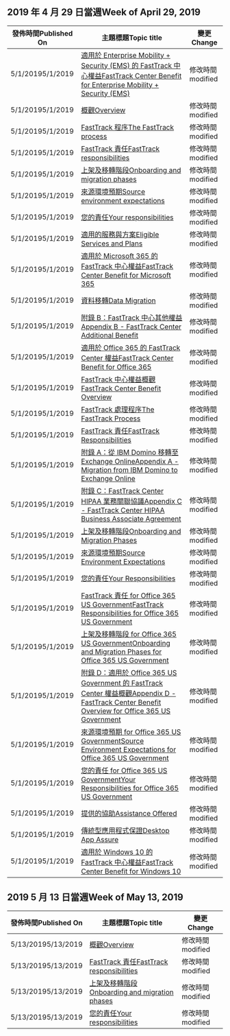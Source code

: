 <!-- This file is generated automatically each week. Changes made to this file will be overwritten.-->




## <a name="week-of-april-29-2019"></a><span data-ttu-id="87fb8-101">2019 年 4 月 29 日當週</span><span class="sxs-lookup"><span data-stu-id="87fb8-101">Week of April 29, 2019</span></span>


| <span data-ttu-id="87fb8-102">發佈時間</span><span class="sxs-lookup"><span data-stu-id="87fb8-102">Published On</span></span> |<span data-ttu-id="87fb8-103">主題標題</span><span class="sxs-lookup"><span data-stu-id="87fb8-103">Topic title</span></span> | <span data-ttu-id="87fb8-104">變更</span><span class="sxs-lookup"><span data-stu-id="87fb8-104">Change</span></span> |
|------|------------|--------|
| <span data-ttu-id="87fb8-105">5/1/2019</span><span class="sxs-lookup"><span data-stu-id="87fb8-105">5/1/2019</span></span> | [<span data-ttu-id="87fb8-106">適用於 Enterprise Mobility + Security (EMS) 的 FastTrack 中心權益</span><span class="sxs-lookup"><span data-stu-id="87fb8-106">FastTrack Center Benefit for Enterprise Mobility + Security (EMS)</span></span>](/FastTrack/ems-fasttrack-benefit-for-ems) | <span data-ttu-id="87fb8-107">修改時間</span><span class="sxs-lookup"><span data-stu-id="87fb8-107">modified</span></span> |
| <span data-ttu-id="87fb8-108">5/1/2019</span><span class="sxs-lookup"><span data-stu-id="87fb8-108">5/1/2019</span></span> | [<span data-ttu-id="87fb8-109">概觀</span><span class="sxs-lookup"><span data-stu-id="87fb8-109">Overview</span></span>](/FastTrack/ems-fasttrack-benefit-overview) | <span data-ttu-id="87fb8-110">修改時間</span><span class="sxs-lookup"><span data-stu-id="87fb8-110">modified</span></span> |
| <span data-ttu-id="87fb8-111">5/1/2019</span><span class="sxs-lookup"><span data-stu-id="87fb8-111">5/1/2019</span></span> | [<span data-ttu-id="87fb8-112">FastTrack 程序</span><span class="sxs-lookup"><span data-stu-id="87fb8-112">The FastTrack process</span></span>](/FastTrack/ems-fasttrack-process) | <span data-ttu-id="87fb8-113">修改時間</span><span class="sxs-lookup"><span data-stu-id="87fb8-113">modified</span></span> |
| <span data-ttu-id="87fb8-114">5/1/2019</span><span class="sxs-lookup"><span data-stu-id="87fb8-114">5/1/2019</span></span> | [<span data-ttu-id="87fb8-115">FastTrack 責任</span><span class="sxs-lookup"><span data-stu-id="87fb8-115">FastTrack responsibilities</span></span>](/FastTrack/ems-fasttrack-responsibilities) | <span data-ttu-id="87fb8-116">修改時間</span><span class="sxs-lookup"><span data-stu-id="87fb8-116">modified</span></span> |
| <span data-ttu-id="87fb8-117">5/1/2019</span><span class="sxs-lookup"><span data-stu-id="87fb8-117">5/1/2019</span></span> | [<span data-ttu-id="87fb8-118">上架及移轉階段</span><span class="sxs-lookup"><span data-stu-id="87fb8-118">Onboarding and migration phases</span></span>](/FastTrack/ems-onboarding-phases) | <span data-ttu-id="87fb8-119">修改時間</span><span class="sxs-lookup"><span data-stu-id="87fb8-119">modified</span></span> |
| <span data-ttu-id="87fb8-120">5/1/2019</span><span class="sxs-lookup"><span data-stu-id="87fb8-120">5/1/2019</span></span> | [<span data-ttu-id="87fb8-121">來源環境預期</span><span class="sxs-lookup"><span data-stu-id="87fb8-121">Source environment expectations</span></span>](/FastTrack/ems-source-environment-expectations) | <span data-ttu-id="87fb8-122">修改時間</span><span class="sxs-lookup"><span data-stu-id="87fb8-122">modified</span></span> |
| <span data-ttu-id="87fb8-123">5/1/2019</span><span class="sxs-lookup"><span data-stu-id="87fb8-123">5/1/2019</span></span> | [<span data-ttu-id="87fb8-124">您的責任</span><span class="sxs-lookup"><span data-stu-id="87fb8-124">Your responsibilities</span></span>](/FastTrack/ems-your-responsibilities) | <span data-ttu-id="87fb8-125">修改時間</span><span class="sxs-lookup"><span data-stu-id="87fb8-125">modified</span></span> |
| <span data-ttu-id="87fb8-126">5/1/2019</span><span class="sxs-lookup"><span data-stu-id="87fb8-126">5/1/2019</span></span> | [<span data-ttu-id="87fb8-127">適用的服務與方案</span><span class="sxs-lookup"><span data-stu-id="87fb8-127">Eligible Services and Plans</span></span>](/FastTrack/m365-eligible-services-and-plans) | <span data-ttu-id="87fb8-128">修改時間</span><span class="sxs-lookup"><span data-stu-id="87fb8-128">modified</span></span> |
| <span data-ttu-id="87fb8-129">5/1/2019</span><span class="sxs-lookup"><span data-stu-id="87fb8-129">5/1/2019</span></span> | [<span data-ttu-id="87fb8-130">適用於 Microsoft 365 的 FastTrack 中心權益</span><span class="sxs-lookup"><span data-stu-id="87fb8-130">FastTrack Center Benefit for Microsoft 365</span></span>](/FastTrack/m365-fasttrack-benefit-overview) | <span data-ttu-id="87fb8-131">修改時間</span><span class="sxs-lookup"><span data-stu-id="87fb8-131">modified</span></span> |
| <span data-ttu-id="87fb8-132">5/1/2019</span><span class="sxs-lookup"><span data-stu-id="87fb8-132">5/1/2019</span></span> | [<span data-ttu-id="87fb8-133">資料移轉</span><span class="sxs-lookup"><span data-stu-id="87fb8-133">Data Migration</span></span>](/FastTrack/o365-data-migration) | <span data-ttu-id="87fb8-134">修改時間</span><span class="sxs-lookup"><span data-stu-id="87fb8-134">modified</span></span> |
| <span data-ttu-id="87fb8-135">5/1/2019</span><span class="sxs-lookup"><span data-stu-id="87fb8-135">5/1/2019</span></span> | [<span data-ttu-id="87fb8-136">附錄 B：FastTrack 中心其他權益</span><span class="sxs-lookup"><span data-stu-id="87fb8-136">Appendix B - FastTrack Center Additional Benefit</span></span>](/FastTrack/o365-fasttrack-additional-benefits) | <span data-ttu-id="87fb8-137">修改時間</span><span class="sxs-lookup"><span data-stu-id="87fb8-137">modified</span></span> |
| <span data-ttu-id="87fb8-138">5/1/2019</span><span class="sxs-lookup"><span data-stu-id="87fb8-138">5/1/2019</span></span> | [<span data-ttu-id="87fb8-139">適用於 Office 365 的 FastTrack Center 權益</span><span class="sxs-lookup"><span data-stu-id="87fb8-139">FastTrack Center Benefit for Office 365</span></span>](/FastTrack/o365-fasttrack-benefit-for-office-365) | <span data-ttu-id="87fb8-140">修改時間</span><span class="sxs-lookup"><span data-stu-id="87fb8-140">modified</span></span> |
| <span data-ttu-id="87fb8-141">5/1/2019</span><span class="sxs-lookup"><span data-stu-id="87fb8-141">5/1/2019</span></span> | [<span data-ttu-id="87fb8-142">FastTrack 中心權益概觀</span><span class="sxs-lookup"><span data-stu-id="87fb8-142">FastTrack Center Benefit Overview</span></span>](/FastTrack/o365-fasttrack-benefit-overview) | <span data-ttu-id="87fb8-143">修改時間</span><span class="sxs-lookup"><span data-stu-id="87fb8-143">modified</span></span> |
| <span data-ttu-id="87fb8-144">5/1/2019</span><span class="sxs-lookup"><span data-stu-id="87fb8-144">5/1/2019</span></span> | [<span data-ttu-id="87fb8-145">FastTrack 處理程序</span><span class="sxs-lookup"><span data-stu-id="87fb8-145">The FastTrack Process</span></span>](/FastTrack/o365-fasttrack-process) | <span data-ttu-id="87fb8-146">修改時間</span><span class="sxs-lookup"><span data-stu-id="87fb8-146">modified</span></span> |
| <span data-ttu-id="87fb8-147">5/1/2019</span><span class="sxs-lookup"><span data-stu-id="87fb8-147">5/1/2019</span></span> | [<span data-ttu-id="87fb8-148">FastTrack 責任</span><span class="sxs-lookup"><span data-stu-id="87fb8-148">FastTrack Responsibilities</span></span>](/FastTrack/o365-fasttrack-responsibilities) | <span data-ttu-id="87fb8-149">修改時間</span><span class="sxs-lookup"><span data-stu-id="87fb8-149">modified</span></span> |
| <span data-ttu-id="87fb8-150">5/1/2019</span><span class="sxs-lookup"><span data-stu-id="87fb8-150">5/1/2019</span></span> | [<span data-ttu-id="87fb8-151">附錄 A：從 IBM Domino 移轉至 Exchange Online</span><span class="sxs-lookup"><span data-stu-id="87fb8-151">Appendix A - Migration from IBM Domino to Exchange Online</span></span>](/FastTrack/o365-from-ibm-domino-to-exchange-online) | <span data-ttu-id="87fb8-152">修改時間</span><span class="sxs-lookup"><span data-stu-id="87fb8-152">modified</span></span> |
| <span data-ttu-id="87fb8-153">5/1/2019</span><span class="sxs-lookup"><span data-stu-id="87fb8-153">5/1/2019</span></span> | [<span data-ttu-id="87fb8-154">附錄 C：FastTrack Center HIPAA 業務關聯協議</span><span class="sxs-lookup"><span data-stu-id="87fb8-154">Appendix C - FastTrack Center HIPAA Business Associate Agreement</span></span>](/FastTrack/o365-hipaa-business-associate-agreement) | <span data-ttu-id="87fb8-155">修改時間</span><span class="sxs-lookup"><span data-stu-id="87fb8-155">modified</span></span> |
| <span data-ttu-id="87fb8-156">5/1/2019</span><span class="sxs-lookup"><span data-stu-id="87fb8-156">5/1/2019</span></span> | [<span data-ttu-id="87fb8-157">上架及移轉階段</span><span class="sxs-lookup"><span data-stu-id="87fb8-157">Onboarding and Migration Phases</span></span>](/FastTrack/o365-onboarding-and-migration) | <span data-ttu-id="87fb8-158">修改時間</span><span class="sxs-lookup"><span data-stu-id="87fb8-158">modified</span></span> |
| <span data-ttu-id="87fb8-159">5/1/2019</span><span class="sxs-lookup"><span data-stu-id="87fb8-159">5/1/2019</span></span> | [<span data-ttu-id="87fb8-160">來源環境預期</span><span class="sxs-lookup"><span data-stu-id="87fb8-160">Source Environment Expectations</span></span>](/FastTrack/o365-source-environment-expectations) | <span data-ttu-id="87fb8-161">修改時間</span><span class="sxs-lookup"><span data-stu-id="87fb8-161">modified</span></span> |
| <span data-ttu-id="87fb8-162">5/1/2019</span><span class="sxs-lookup"><span data-stu-id="87fb8-162">5/1/2019</span></span> | [<span data-ttu-id="87fb8-163">您的責任</span><span class="sxs-lookup"><span data-stu-id="87fb8-163">Your Responsibilities</span></span>](/FastTrack/o365-your-responsibilities) | <span data-ttu-id="87fb8-164">修改時間</span><span class="sxs-lookup"><span data-stu-id="87fb8-164">modified</span></span> |
| <span data-ttu-id="87fb8-165">5/1/2019</span><span class="sxs-lookup"><span data-stu-id="87fb8-165">5/1/2019</span></span> | [<span data-ttu-id="87fb8-166">FastTrack 責任 for Office 365 US Government</span><span class="sxs-lookup"><span data-stu-id="87fb8-166">FastTrack Responsibilities for Office 365 US Government</span></span>](/FastTrack/us-gov-appendix-fasttrack-responsibilities) | <span data-ttu-id="87fb8-167">修改時間</span><span class="sxs-lookup"><span data-stu-id="87fb8-167">modified</span></span> |
| <span data-ttu-id="87fb8-168">5/1/2019</span><span class="sxs-lookup"><span data-stu-id="87fb8-168">5/1/2019</span></span> | [<span data-ttu-id="87fb8-169">上架及移轉階段 for Office 365 US Government</span><span class="sxs-lookup"><span data-stu-id="87fb8-169">Onboarding and Migration Phases for Office 365 US Government</span></span>](/FastTrack/us-gov-appendix-onboarding-and-migration) | <span data-ttu-id="87fb8-170">修改時間</span><span class="sxs-lookup"><span data-stu-id="87fb8-170">modified</span></span> |
| <span data-ttu-id="87fb8-171">5/1/2019</span><span class="sxs-lookup"><span data-stu-id="87fb8-171">5/1/2019</span></span> | [<span data-ttu-id="87fb8-172">附錄 D：適用於 Office 365 US Government 的 FastTrack Center 權益概觀</span><span class="sxs-lookup"><span data-stu-id="87fb8-172">Appendix D - FastTrack Center Benefit Overview for Office 365 US Government</span></span>](/FastTrack/us-gov-appendix-overview) | <span data-ttu-id="87fb8-173">修改時間</span><span class="sxs-lookup"><span data-stu-id="87fb8-173">modified</span></span> |
| <span data-ttu-id="87fb8-174">5/1/2019</span><span class="sxs-lookup"><span data-stu-id="87fb8-174">5/1/2019</span></span> | [<span data-ttu-id="87fb8-175">來源環境預期 for Office 365 US Government</span><span class="sxs-lookup"><span data-stu-id="87fb8-175">Source Environment Expectations for Office 365 US Government</span></span>](/FastTrack/us-gov-appendix-source-environment-expectations) | <span data-ttu-id="87fb8-176">修改時間</span><span class="sxs-lookup"><span data-stu-id="87fb8-176">modified</span></span> |
| <span data-ttu-id="87fb8-177">5/1/2019</span><span class="sxs-lookup"><span data-stu-id="87fb8-177">5/1/2019</span></span> | [<span data-ttu-id="87fb8-178">您的責任 for Office 365 US Government</span><span class="sxs-lookup"><span data-stu-id="87fb8-178">Your Responsibilities for Office 365 US Government</span></span>](/FastTrack/us-gov-appendix-your-responsibilities) | <span data-ttu-id="87fb8-179">修改時間</span><span class="sxs-lookup"><span data-stu-id="87fb8-179">modified</span></span> |
| <span data-ttu-id="87fb8-180">5/1/2019</span><span class="sxs-lookup"><span data-stu-id="87fb8-180">5/1/2019</span></span> | [<span data-ttu-id="87fb8-181">提供的協助</span><span class="sxs-lookup"><span data-stu-id="87fb8-181">Assistance Offered</span></span>](/FastTrack/win-10-daa-assistance-offered) | <span data-ttu-id="87fb8-182">修改時間</span><span class="sxs-lookup"><span data-stu-id="87fb8-182">modified</span></span> |
| <span data-ttu-id="87fb8-183">5/1/2019</span><span class="sxs-lookup"><span data-stu-id="87fb8-183">5/1/2019</span></span> | [<span data-ttu-id="87fb8-184">傳統型應用程式保證</span><span class="sxs-lookup"><span data-stu-id="87fb8-184">Desktop App Assure</span></span>](/FastTrack/win-10-desktop-app-assure) | <span data-ttu-id="87fb8-185">修改時間</span><span class="sxs-lookup"><span data-stu-id="87fb8-185">modified</span></span> |
| <span data-ttu-id="87fb8-186">5/1/2019</span><span class="sxs-lookup"><span data-stu-id="87fb8-186">5/1/2019</span></span> | [<span data-ttu-id="87fb8-187">適用於 Windows 10 的 FastTrack 中心權益</span><span class="sxs-lookup"><span data-stu-id="87fb8-187">FastTrack Center Benefit for Windows 10</span></span>](/FastTrack/win-10-fasttrack-benefit-for-windows-10) | <span data-ttu-id="87fb8-188">修改時間</span><span class="sxs-lookup"><span data-stu-id="87fb8-188">modified</span></span> |


## <a name="week-of-may-13-2019"></a><span data-ttu-id="87fb8-189">2019 5 月 13 日當週</span><span class="sxs-lookup"><span data-stu-id="87fb8-189">Week of May 13, 2019</span></span>


| <span data-ttu-id="87fb8-190">發佈時間</span><span class="sxs-lookup"><span data-stu-id="87fb8-190">Published On</span></span> |<span data-ttu-id="87fb8-191">主題標題</span><span class="sxs-lookup"><span data-stu-id="87fb8-191">Topic title</span></span> | <span data-ttu-id="87fb8-192">變更</span><span class="sxs-lookup"><span data-stu-id="87fb8-192">Change</span></span> |
|------|------------|--------|
| <span data-ttu-id="87fb8-193">5/13/2019</span><span class="sxs-lookup"><span data-stu-id="87fb8-193">5/13/2019</span></span> | [<span data-ttu-id="87fb8-194">概觀</span><span class="sxs-lookup"><span data-stu-id="87fb8-194">Overview</span></span>](/FastTrack/ems-fasttrack-benefit-overview) | <span data-ttu-id="87fb8-195">修改時間</span><span class="sxs-lookup"><span data-stu-id="87fb8-195">modified</span></span> |
| <span data-ttu-id="87fb8-196">5/13/2019</span><span class="sxs-lookup"><span data-stu-id="87fb8-196">5/13/2019</span></span> | [<span data-ttu-id="87fb8-197">FastTrack 責任</span><span class="sxs-lookup"><span data-stu-id="87fb8-197">FastTrack responsibilities</span></span>](/FastTrack/ems-fasttrack-responsibilities) | <span data-ttu-id="87fb8-198">修改時間</span><span class="sxs-lookup"><span data-stu-id="87fb8-198">modified</span></span> |
| <span data-ttu-id="87fb8-199">5/13/2019</span><span class="sxs-lookup"><span data-stu-id="87fb8-199">5/13/2019</span></span> | [<span data-ttu-id="87fb8-200">上架及移轉階段</span><span class="sxs-lookup"><span data-stu-id="87fb8-200">Onboarding and migration phases</span></span>](/FastTrack/ems-onboarding-phases) | <span data-ttu-id="87fb8-201">修改時間</span><span class="sxs-lookup"><span data-stu-id="87fb8-201">modified</span></span> |
| <span data-ttu-id="87fb8-202">5/13/2019</span><span class="sxs-lookup"><span data-stu-id="87fb8-202">5/13/2019</span></span> | [<span data-ttu-id="87fb8-203">您的責任</span><span class="sxs-lookup"><span data-stu-id="87fb8-203">Your responsibilities</span></span>](/FastTrack/ems-your-responsibilities) | <span data-ttu-id="87fb8-204">修改時間</span><span class="sxs-lookup"><span data-stu-id="87fb8-204">modified</span></span> |
